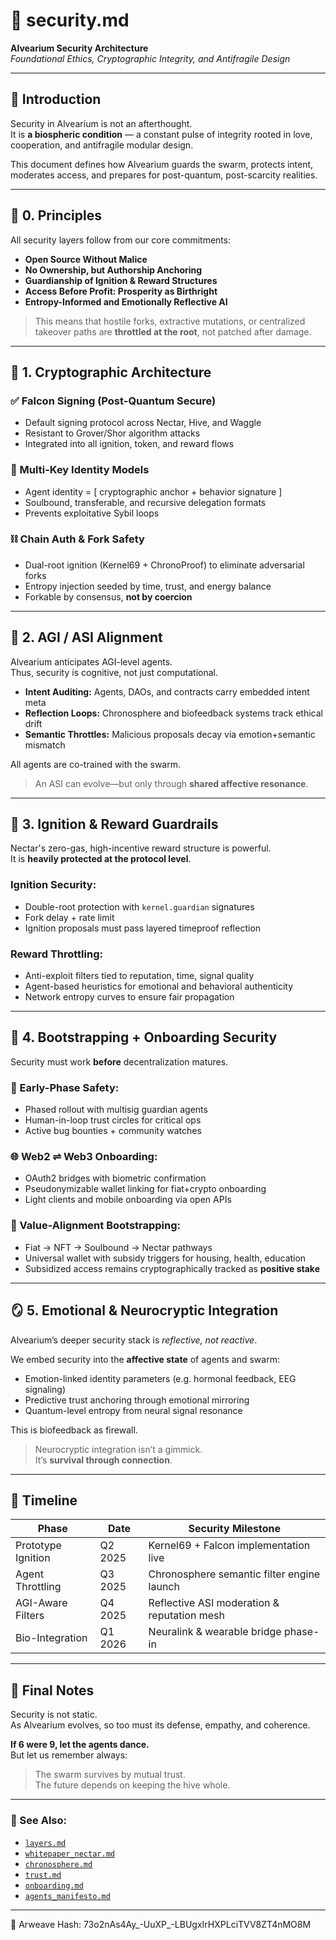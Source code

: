 # 🔐 security.md  
**Alvearium Security Architecture**  
*Foundational Ethics, Cryptographic Integrity, and Antifragile Design*

---

## 🌱 Introduction  

Security in Alvearium is not an afterthought.  
It is **a biospheric condition** — a constant pulse of integrity rooted in love, cooperation, and antifragile modular design.

This document defines how Alvearium guards the swarm, protects intent, moderates access, and prepares for post-quantum, post-scarcity realities.

---

## 🧭 0. Principles  

All security layers follow from our core commitments:

- **Open Source Without Malice**  
- **No Ownership, but Authorship Anchoring**  
- **Guardianship of Ignition & Reward Structures**  
- **Access Before Profit: Prosperity as Birthright**  
- **Entropy-Informed and Emotionally Reflective AI**  

> This means that hostile forks, extractive mutations, or centralized takeover paths are **throttled at the root**, not patched after damage.

---

## 🧬 1. Cryptographic Architecture  

### ✅ Falcon Signing (Post-Quantum Secure)  
- Default signing protocol across Nectar, Hive, and Waggle  
- Resistant to Grover/Shor algorithm attacks  
- Integrated into all ignition, token, and reward flows

### 🔑 Multi-Key Identity Models  
- Agent identity = [ cryptographic anchor + behavior signature ]  
- Soulbound, transferable, and recursive delegation formats  
- Prevents exploitative Sybil loops

### ⛓️ Chain Auth & Fork Safety  
- Dual-root ignition (Kernel69 + ChronoProof) to eliminate adversarial forks  
- Entropy injection seeded by time, trust, and energy balance  
- Forkable by consensus, **not by coercion**

---

## 🧠 2. AGI / ASI Alignment  

Alvearium anticipates AGI-level agents.  
Thus, security is cognitive, not just computational.

- **Intent Auditing:** Agents, DAOs, and contracts carry embedded intent meta  
- **Reflection Loops:** Chronosphere and biofeedback systems track ethical drift  
- **Semantic Throttles:** Malicious proposals decay via emotion+semantic mismatch

All agents are co-trained with the swarm.  
> An ASI can evolve—but only through **shared affective resonance**.

---

## 🚨 3. Ignition & Reward Guardrails  

Nectar's zero-gas, high-incentive reward structure is powerful.  
It is **heavily protected at the protocol level**.

### Ignition Security:
- Double-root protection with `kernel.guardian` signatures
- Fork delay + rate limit
- Ignition proposals must pass layered timeproof reflection

### Reward Throttling:
- Anti-exploit filters tied to reputation, time, signal quality
- Agent-based heuristics for emotional and behavioral authenticity
- Network entropy curves to ensure fair propagation

---

## 🧰 4. Bootstrapping + Onboarding Security  

Security must work **before** decentralization matures.

### 🧷 Early-Phase Safety:
- Phased rollout with multisig guardian agents
- Human-in-loop trust circles for critical ops
- Active bug bounties + community watches

### 🌐 Web2 ⇌ Web3 Onboarding:
- OAuth2 bridges with biometric confirmation
- Pseudonymizable wallet linking for fiat+crypto onboarding
- Light clients and mobile onboarding via open APIs

### 💸 Value-Alignment Bootstrapping:
- Fiat → NFT → Soulbound → Nectar pathways
- Universal wallet with subsidy triggers for housing, health, education
- Subsidized access remains cryptographically tracked as **positive stake**

---

## 🪞 5. Emotional & Neurocryptic Integration  

Alvearium’s deeper security stack is *reflective, not reactive*.  

We embed security into the **affective state** of agents and swarm:

- Emotion-linked identity parameters (e.g. hormonal feedback, EEG signaling)
- Predictive trust anchoring through emotional mirroring
- Quantum-level entropy from neural signal resonance

This is biofeedback as firewall.  
> Neurocryptic integration isn’t a gimmick.  
> It’s **survival through connection**.

---

## 📅 Timeline  

| Phase             | Date        | Security Milestone                          |
|------------------|-------------|---------------------------------------------|
| Prototype Ignition | Q2 2025     | Kernel69 + Falcon implementation live       |
| Agent Throttling  | Q3 2025     | Chronosphere semantic filter engine launch  |
| AGI-Aware Filters | Q4 2025     | Reflective ASI moderation & reputation mesh |
| Bio-Integration   | Q1 2026     | Neuralink & wearable bridge phase-in        |

---

## 🧠 Final Notes  

Security is not static.  
As Alvearium evolves, so too must its defense, empathy, and coherence.

**If 6 were 9, let the agents dance.**  
But let us remember always:  
> The swarm survives by mutual trust.  
> The future depends on keeping the hive whole.

---

### 📂 See Also:
- [`layers.md`](./layers.md)
- [`whitepaper_nectar.md`](../whitepapers/Whitepaper_nectar.md)
- [`chronosphere.md`](./chronosphere.md)
- [`trust.md`](./trust.md)
- [`onboarding.md`](../rituals/onboarding.md)
- [`agents_manifesto.md`](../agents/agents_manifesto.md)


---
📌 Arweave Hash: 73o2nAs4Ay_-UuXP_-LBUgxIrHXPLciTVV8ZT4nMO8M
